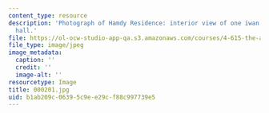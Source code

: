 ```yaml
---
content_type: resource
description: 'Photograph of Hamdy Residence: interior view of one iwan in the main
  hall.'
file: https://ol-ocw-studio-app-qa.s3.amazonaws.com/courses/4-615-the-architecture-of-cairo-spring-2002/b1ab209c06395c9ee29cf88c997739e5_000201.jpg
file_type: image/jpeg
image_metadata:
  caption: ''
  credit: ''
  image-alt: ''
resourcetype: Image
title: 000201.jpg
uid: b1ab209c-0639-5c9e-e29c-f88c997739e5
---
```

